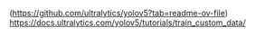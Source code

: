 (https://github.com/ultralytics/yolov5?tab=readme-ov-file)
https://docs.ultralytics.com/yolov5/tutorials/train_custom_data/

